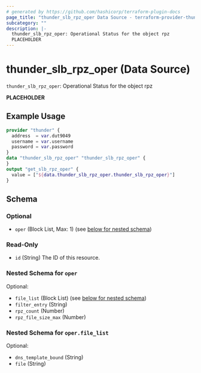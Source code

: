 ```yaml
---
# generated by https://github.com/hashicorp/terraform-plugin-docs
page_title: "thunder_slb_rpz_oper Data Source - terraform-provider-thunder"
subcategory: ""
description: |-
  thunder_slb_rpz_oper: Operational Status for the object rpz
  PLACEHOLDER
---
```


# thunder_slb_rpz_oper (Data Source)

`thunder_slb_rpz_oper`: Operational Status for the object rpz

__PLACEHOLDER__

## Example Usage

```terraform
provider "thunder" {
  address  = var.dut9049
  username = var.username
  password = var.password
}
data "thunder_slb_rpz_oper" "thunder_slb_rpz_oper" {
}
output "get_slb_rpz_oper" {
  value = ["${data.thunder_slb_rpz_oper.thunder_slb_rpz_oper}"]
}
```

<!-- schema generated by tfplugindocs -->
## Schema

### Optional

- `oper` (Block List, Max: 1) (see [below for nested schema](#nestedblock--oper))

### Read-Only

- `id` (String) The ID of this resource.

<a id="nestedblock--oper"></a>
### Nested Schema for `oper`

Optional:

- `file_list` (Block List) (see [below for nested schema](#nestedblock--oper--file_list))
- `filter_entry` (String)
- `rpz_count` (Number)
- `rpz_file_size_max` (Number)

<a id="nestedblock--oper--file_list"></a>
### Nested Schema for `oper.file_list`

Optional:

- `dns_template_bound` (String)
- `file` (String)


